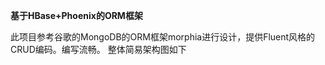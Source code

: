 **基于HBase+Phoenix的ORM框架**

此项目参考谷歌的MongoDB的ORM框架morphia进行设计，提供Fluent风格的CRUD编码。编写流畅。
整体简易架构图如下







